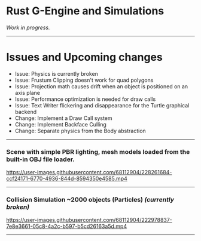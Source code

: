 # Rust G-Engine and Simulations
*Work in progress.*
___
# Issues and Upcoming changes 
* Issue: Physics is currently broken
* Issue: Frustum Clipping doesn't work for quad polygons
* Issue: Projection math causes drift when an object is positioned on an axis plane
* Issue: Performance optimization is needed for draw calls
* Issue: Text Writer flickering and disappearance for the Turtle graphical backend
* Change: Implement a Draw Call system
* Change: Implement Backface Culling
* Change: Separate physics from the Body abstraction 

___
### Scene with simple PBR lighting, mesh models loaded from the built-in OBJ file loader.
https://user-images.githubusercontent.com/68112904/228261684-ccf24171-6770-4936-844d-8594350e4585.mp4

___
### Collision Simulation ~2000 objects (Particles) *(currently broken)*
https://user-images.githubusercontent.com/68112904/222978837-7e8e3661-05c8-4a2c-b597-b5cd26163a5d.mp4

___